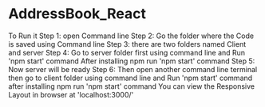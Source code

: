 # AddressBook_React

To Run it
Step 1: open Command line 
Step 2: Go the folder where the Code is saved using Command line 
Step 3: there are two folders named Client and server 
Step 4: Go to server folder first using command line and Run 'npm start' command 
After installing npm run 'npm start' command 
Step 5: Now server will be ready 
Step 6: Then open another command line terminal then go to client folder using command line and Run 'npm start' command 
after installing npm run 'npm start' command You can view the Responsive Layout in browser at 'localhost:3000/'
